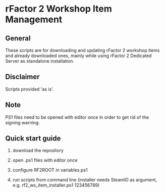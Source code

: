# rFactor 2 Workshop Item Management

## General

These scripts are for downloading and updating rFactor 2 workshop items and already downloaded ones, mainly while using
rFactor 2 Dedicated Server as standalone installation.

## Disclaimer

Scripts provided 'as is'.

## Note

PS1 files need to be opened with editor once in order to get rid of the signing warning.

## Quick start guide

1. download the repository

2. open .ps1 files with editor once

3. configure RF2ROOT in variables.ps1

4. run scripts from command line (installer needs SteamID as argument, e.g. rf2_ws_item_installer.ps1 123456789)
